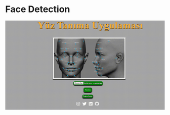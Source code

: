# Face Detection
![İmage](https://raw.githubusercontent.com/erolemre1/face-detection/main/facedetections.gif)
